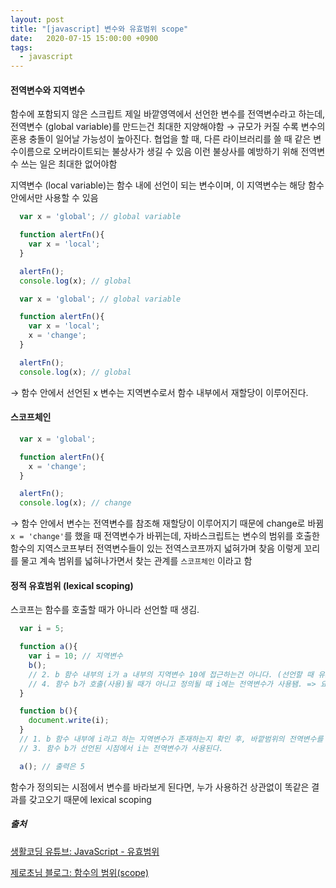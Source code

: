 ```yaml
---
layout: post
title: "[javascript] 변수와 유효범위 scope"
date:   2020-07-15 15:00:00 +0900
tags:
  - javascript
---
```


#### 전역변수와 지역변수

함수에 포함되지 않은 스크립트 제일 바깥영역에서 선언한 변수를 전역변수라고 하는데,
전역변수 (global variable)를 만드는건 최대한 지양해야함
→ 규모가 커질 수록 변수의 혼용 충돌이 일어날 가능성이 높아진다. 
협업을 할 때, 다른 라이브러리를 쓸 때 같은 변수이름으로 오버라이트되는 불상사가 생길 수 있음
이런 불상사를 예방하기 위해 전역변수 쓰는 일은 최대한 없어야함

지역변수 (local variable)는 함수 내에 선언이 되는 변수이며, 
이 지역변수는 해당 함수 안에서만 사용할 수 있음

```javascript
  var x = 'global'; // global variable

  function alertFn(){
    var x = 'local';
  }

  alertFn();
  console.log(x); // global
```

```javascript
  var x = 'global'; // global variable

  function alertFn(){
    var x = 'local';
    x = 'change';
  }

  alertFn();
  console.log(x); // global
```
→ 함수 안에서 선언된 x 변수는 지역변수로서 함수 내부에서 재할당이 이루어진다.

#### 스코프체인

```javascript
  var x = 'global';

  function alertFn(){
    x = 'change';
  }

  alertFn();
  console.log(x); // change
```
→ 함수 안에서 변수는 전역변수를 참조해 재할당이 이루어지기 때문에 change로 바뀜
`x = 'change'`를 했을 때 전역변수가 바뀌는데, 자바스크립트는 변수의 범위를 호출한 함수의 지역스코프부터
전역변수들이 있는 전역스코프까지 넓혀가며 찾음
이렇게 꼬리를 물고 계속 범위를 넓혀나가면서 찾는 관계를 `스코프체인` 이라고 함

#### 정적 유효범위 (lexical scoping)

스코프는 함수를 호출할 때가 아니라 선언할 때 생김.

```javascript
  var i = 5;

  function a(){
    var i = 10; // 지역변수
    b();
    // 2. b 함수 내부의 i가 a 내부의 지역변수 10에 접근하는건 아니다. (선언할 때 유효범위가 생기기 때문에) 
    // 4. 함수 b가 호출(사용)될 때가 아니고 정의될 때 i에는 전역변수가 사용됌. => 요런걸 정적유효범위라고 함
  }

  function b(){
    document.write(i);
  }
  // 1. b 함수 내부에 i라고 하는 지역변수가 존재하는지 확인 후, 바깥범위의 전역변수를 찾음
  // 3. 함수 b가 선언된 시점에서 i는 전역변수가 사용된다.

  a(); // 출력은 5
```

함수가 정의되는 시점에서 변수를 바라보게 된다면, 누가 사용하건 상관없이 똑같은 결과를 갖고오기 때문에
lexical scoping

##### 출처
[생활코딩 유튜브: JavaScript - 유효범위](https://www.youtube.com/watch?time_continue=315&v=kfIlysJAkBA&feature=emb_title)

[제로초님 블로그: 함수의 범위(scope)](https://www.zerocho.com/category/JavaScript/post/5740531574288ebc5f2ba97e)